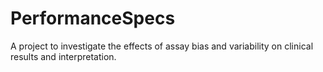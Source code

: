 # PerformanceSpecs
A project to investigate the effects of assay bias and variability on clinical results and interpretation.

